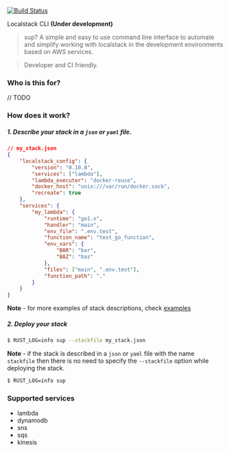 [![Build Status](https://travis-ci.com/mhmoudgmal/sup.svg?token=r3SpzFYyL6HzDssGTPPR&branch=master)](https://travis-ci.org/mhmoudgmal/sup)

Localstack CLI **(Under development)**

> sup? A simple and easy to use command line interface to automate and simplify working with localstack in the development environments based on AWS services.

> Developer and CI friendly.

### Who is this for?
// TODO

### How does it work?

##### 1. Describe your stack in a `json` or `yaml` file.

```json
// my_stack.json
{
    "localstack_config": {
        "version": "0.10.8",
        "services": ["lambda"],
        "lambda_executer": "docker-reuse",
        "docker_host": "unix:///var/run/docker.sock",
        "recreate": true
    },
    "services": {
        "my_lambda": {
            "runtime": "go1.x",
            "handler": "main",
            "env_file": ".env.test",
            "function_name": "test_go_function",
            "env_vars": {
                "BAR": "bar",
                "BAZ": "baz"
            },
            "files": ["main", ".env.test"],
            "function_path": "."
        }
    }
}
```
**Note** - for more examples of stack descriptions, check [examples](examples)

##### 2. Deploy your stack

```sh
$ RUST_LOG=info sup --stackfile my_stack.json
```

**Note** - if the stack is described in a `json` or `yaml` file with the name `stackfile` then there is no need to specify the `--stackfile` option while deploying the stack.

```sh
$ RUST_LOG=info sup
```

### Supported services

- lambda
- dynamodb
- sns
- sqs
- kinesis
